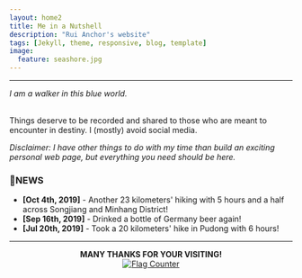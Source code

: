 ```yaml
---
layout: home2
title: Me in a Nutshell
description: "Rui Anchor's website"
tags: [Jekyll, theme, responsive, blog, template]
image:
  feature: seashore.jpg
---
```


----

<i>I am a walker in this blue world.</i>

<br />
Things deserve to be recorded and shared to those who are meant to encounter in destiny. I (mostly) avoid social media.

<br />

*Disclaimer: I have other things to do with my time than build an exciting personal web page, but everything you need should be here.*

### 📰NEWS
* **[Oct 4th, 2019]** - Another 23 kilometers' hiking with 5 hours and a half across Songjiang and Minhang District!<br>
* **[Sep 16th, 2019]** - Drinked a bottle of Germany beer again!<br>
* **[Jul 20th, 2019]** - Took a 20 kilometers' hike in Pudong with 6 hours!

----
<center><strong>MANY THANKS FOR YOUR VISITING!</strong></center>
<center><a href="https://info.flagcounter.com/IAC2"><img src="https://s11.flagcounter.com/count2/IAC2/bg_FFFFFF/txt_000000/border_CCCCCC/columns_2/maxflags_10/viewers_0/labels_0/pageviews_0/flags_0/percent_0/" alt="Flag Counter" border="0"></a></center>